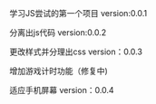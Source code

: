 学习JS尝试的第一个项目
version:0.0.1

分离出js代码
version:0.0.2

更改样式并分理出css
version：0.0.3

增加游戏计时功能（修复中)

适应手机屏幕
version：0.0.4

